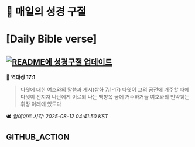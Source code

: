 # 🙏 매일의 성경 구절
# [Daily Bible verse]
## [![README에 성경구절 업데이트](https://github.com/DONGSUKA/first_test/actions/workflows/update-readme-bible.yml/badge.svg)](https://github.com/DONGSUKA/first_test/actions/workflows/update-readme-bible.yml)
<!-- START_BIBLE_VERSE -->
📖 **역대상 17:1**
> 다윗에 대한 여호와의 말씀과 계시(삼하 7:1-17) 다윗이 그의 궁전에 거주할 때에 다윗이 선지자 나단에게 이르되 나는 백향목 궁에 거주하거늘 여호와의 언약궤는 휘장 아래에 있도다

🕊️ _업데이트 시각: 2025-08-12 04:41:50 KST_
  <!-- END_BIBLE_VERSE -->
## GITHUB_ACTION
